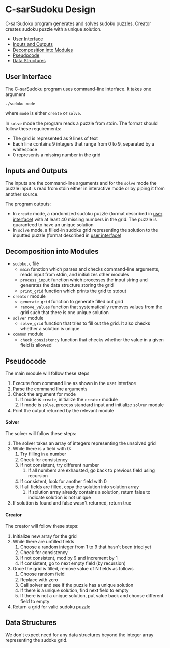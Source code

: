 # C-sarSudoku Design

C-sarSudoku program generates and solves sudoku puzzles. Creator creates
sudoku puzzle with a unique solution.

* [User Interface](#user-interface)
* [Inputs and Outputs](#inputs-and-outputs)
* [Decomposition into Modules](#decomposition-into-modules)
* [Pseudocode](#pseudocode)
* [Data Structures](#data-structures)

## User Interface

The C-sarSudoku program uses command-line interface. It takes one argument


```console
./sudoku mode
```

where `mode` is either `create` or `solve`.

In `solve` mode the program reads a puzzle from stdin. The
format should follow these requirements:

* The grid is represented as 9 lines of text
* Each line contains 9 integers that range from 0 to 9, separated by a whitespace
* 0 represents a missing number in the grid

## Inputs and Outputs

The inputs are the command-line arguments and for the `solve` mode the puzzle
input is read from stdin either in interactive mode or by piping it from another
source.

The program outputs:

* In `create` mode, a randomized sudoku puzzle (format described in
[user interface](#user-interface)) with at least 40 missing numbers in the grid.
The puzzle is guaranteed to have an unique solution
* In `solve` mode, a filled-in sudoku grid representing the solution to the inputted
puzzle (format described in [user interface](#user-interface))

## Decomposition into Modules

* `sudoku.c` file
    * `main` function which parses and checks command-line arguments, reads input
    from stdin, and initializes other modules
    * `process_input` function which processes the input string and generates the
    data structure storing the grid
    * `print_grid` function which prints the grid to stdout
* `creator` module
    * `generate_grid` function to generate filled out grid
    * `remove_values` function that systematically removes values from the grid
    such that there is one unique solution
* `solver` module
    * `solve_grid` function that tries to fill out the grid. It also checks
    whether a solution is unique
* `common` module
    * `check_consistency` function that checks whether the value in a given
    field is allowed

## Pseudocode

The main module will follow these steps

1. Execute from command line as shown in the user interface
2. Parse the command line arguments
3. Check the argument for mode
    1. If mode is `create`, initialize the `creator` module
    2. If mode is `solve`, process standard input and initialize
    `solver` module
4. Print the output returned by the relevant module

#### Solver

The solver will follow these steps:

1. The solver takes an array of integers representing the unsolved grid
2. While there is a field with 0:
    1. Try filling in a number
    2. Check for consistency
    3. If not consistent, try different number
        1. If all numbers are exhausted, go back to previous field using recursion
    4. If consistent, look for another field with 0
    5. If all fields are filled, copy the solution into solution array
        1. If solution array already contains a solution, return false to indicate
        solution is not unique
3. If solution is found and false wasn't returned, return true

#### Creator

The creator will follow these steps:

1. Initialize new array for the grid
2. While there are unfilled fields
    1. Choose a random integer from 1 to 9 that hasn't been tried yet
    2. Check for consistency
    3. If not consistent, mod by 9 and increment by 1
    4. If consistent, go to next empty field (by recursion)
3. Once the grid is filled, remove value of N fields as follows
    1. Choose random field
    2. Replace with zero
    3. Call solver and see if the puzzle has a unique solution
    4. If there is a unique solution, find next field to empty
    5. If there is not a unique solution, put value back and
    choose different field to empty
4. Return a grid for valid sudoku puzzle

## Data Structures

We don't expect need for any data structures beyond the integer array
representing the sudoku grid.
